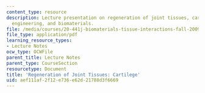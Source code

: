 ```yaml
---
content_type: resource
description: Lecture presentation on regeneration of joint tissues, cartilage, tissue
  engineering, and biomaterials.
file: /media/courses/20-441j-biomaterials-tissue-interactions-fall-2009/aef111af2f12e736e62d21788d3f6669_MIT20_441JF09_lec21a_ms.pdf
file_type: application/pdf
learning_resource_types:
- Lecture Notes
ocw_type: OCWFile
parent_title: Lecture Notes
parent_type: CourseSection
resourcetype: Document
title: 'Regeneration of Joint Tissues: Cartilege'
uid: aef111af-2f12-e736-e62d-21788d3f6669
---
```

